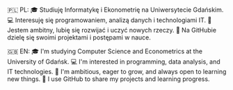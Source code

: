 🇵🇱 PL:
🎓 Studiuję Informatykę i Ekonometrię na Uniwersytecie Gdańskim.
💻 Interesuję się programowaniem, analizą danych i technologiami IT.
🚀 Jestem ambitny, lubię się rozwijać i uczyć nowych rzeczy.
📂 Na GitHubie dzielę się swoimi projektami i postępami w nauce.

🇬🇧 EN:
🎓 I'm studying Computer Science and Econometrics at the University of Gdańsk.
💻 I'm interested in programming, data analysis, and IT technologies.
🚀 I'm ambitious, eager to grow, and always open to learning new things.
📂 I use GitHub to share my projects and learning progress.
